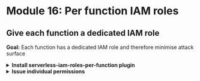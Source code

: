 # Module 16: Per function IAM roles

## Give each function a dedicated IAM role

**Goal:** Each function has a dedicated IAM role and therefore minimise attack surface

<details>
<summary><b>Install serverless-iam-roles-per-function plugin</b></summary><p>

1. Install `serverless-iam-roles-per-function` as dev dependency

`npm install --save-dev serverless-iam-roles-per-function`

2. Modify `serverless.yml` and add it as a plugin

```yml
plugins:
  - serverless-pseudo-parameters
  - serverless-iam-roles-per-function
```

</p></details>

<details>
<summary><b>Issue individual permissions</b></summary><p>

1. Modify `serverless.yml` and delete the `iamRoleStatements` section

2. Modify `serverless.yml` and give the `get-index` function its own IAM role statements

```yml
iamRoleStatements:
  - Effect: Allow
    Action: execute-api:Invoke
    Resource: arn:aws:execute-api:#{AWS::Region}:#{AWS::AccountId}:*/*/GET/restaurants
```

**IMPORTANT** this new block should be aligned with `environment` and `events`, e.g.

```yml
get-index:
  handler: functions/get-index.handler
  events:
    - http:
        path: /
        method: get
  environment:
    restaurants_api: ${ssm:/${self:service}/${opt:stage}/url}/restaurants
    orders_api: ${ssm:/${self:service}/${opt:stage}/url}/orders
    cognito_user_pool_id: ${ssm:/${self:service}/${opt:stage}/cognito_user_pool_id}
    cognito_client_id: ${ssm:/${self:service}/${opt:stage}/cognito_web_client_id}
  iamRoleStatements:
    - Effect: Allow
      Action: execute-api:Invoke
      Resource: arn:aws:execute-api:#{AWS::Region}:#{AWS::AccountId}:#{ApiGatewayRestApi}/*/GET/restaurants
```

3. Modify `serverless.yml` and give the `get-restaurants` function its own IAM role statements

```yml
iamRoleStatements:
  - Effect: Allow
    Action: dynamodb:scan
    Resource: !GetAtt restaurantsTable.Arn
```

4. Modify `serverless.yml` and give the `search-restaurants` function its own IAM role statements

```yml
iamRoleStatements:
  - Effect: Allow
    Action: dynamodb:scan
    Resource: !GetAtt restaurantsTable.Arn
```

5. Modify `serverless.yml` and give the `place-order` function its own IAM role statements

```yml
iamRoleStatements:
  - Effect: Allow
    Action: events:PutEvents
    Resource: "*"
```

6. Modify `serverless.yml` and give the `notify-restaurant` function its own IAM role statements

```yml
iamRoleStatements:
  - Effect: Allow
    Action: events:PutEvents
    Resource: "*"
  - Effect: Allow
    Action: sns:Publish
    Resource: !Ref restaurantNotificationTopic
```

7. Deploy the project

`npm run sls -- deploy -s dev -r us-east-1`

8. Run the acceptance tests to make sure they're still working

`STAGE=dev REGION=us-east-1 npm run acceptance`

</p></details>